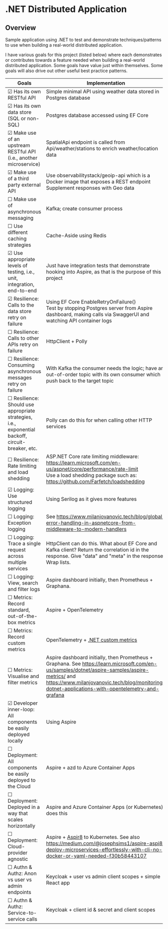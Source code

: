 # .NET Distributed Application

## Overview
Sample application using .NET to test and demonstrate techniques/patterns to use when building a real-world distributed application.

I have various goals for this project (listed below) where each demonstrates or contributes towards a feature needed when building a real-world distributed application.
Some goals have value just within themselves. Some goals will also drive out other useful best practice patterns.

<!-- Use &#x2610; for unticked, &#x2611; for ticked --> 

| Goals                                                                                                     | Implementation                                                                                                                                                                                                                                     |
|-----------------------------------------------------------------------------------------------------------|----------------------------------------------------------------------------------------------------------------------------------------------------------------------------------------------------------------------------------------------------|
| &#x2611; Has its own RESTful API                                                                          | Simple minimal API using weather data stored in Postgres database                                                                                                                                                                                  |
| &#x2611; Has its own data store (SQL or non-SQL)                                                          | Postgres database accessed using EF Core                                                                                                                                                                                                           |
| &#x2611; Make use of an upstream RESTful API (i.e., another microservice)                                 | SpatialApi endpoint is called from Api/weather/stations to enrich weather/location data                                                                                                                                                            |
| &#x2611; Make use of a third party external API                                                           | Use observabilitystack/geoip-api which is a Docker image that exposes a REST endpoint<br/> Supplement responses with Geo data                                                                                                                      |
| &#x2610; Make use of asynchronous messaging                                                               | Kafka; create consumer process                                                                                                                                                                                                                     |
| &#x2610; Use different caching strategies                                                                 | Cache-Aside using Redis                                                                                                                                                                                                                            |
| &#x2611; Use appropriate levels of testing, i.e., unit, integration, end-to-end                           | Just have integration tests that demonstrate hooking into Aspire, as that is the purpose of this project                                                                                                                                           |
| &#x2611; Resilience: Calls to the data store retry on failure                                             | Using EF Core EnableRetryOnFailure()<br/>Test by stopping Postgres server from Aspire dashboard, making calls via SwaggerUI and watching API container logs                                                                                        |
| &#x2610; Resilience: Calls to other APIs retry on failure                                                 | HttpClient + Polly                                                                                                                                                                                                                                 |
| &#x2610; Resilience: Consuming asynchronous messages retry on failure                                     | With Kafka the consumer needs the logic; have an out-of-order topic with its own consumer which push back to the target topic                                                                                                                      |
| &#x2610; Resilience: Should use appropriate strategies,  i.e., exponential backoff, circuit-breaker, etc. | Polly can do this for when calling other HTTP services                                                                                                                                                                                             |
| &#x2610; Resilience: Rate limiting and load shedding                                                      | ASP.NET Core rate limiting middleware: https://learn.microsoft.com/en-us/aspnet/core/performance/rate-limit <br/>Use a load shedding package such as: https://github.com/Farfetch/loadshedding                                                     |
| &#x2611; Logging: Use structured logging                                                                  | Using Serilog as it gives more features                                                                                                                                                                                                            |
| &#x2610; Logging: Exception logging                                                                       | See https://www.milanjovanovic.tech/blog/global-error-handling-in-aspnetcore-from-middleware-to-modern-handlers                                                                                                                                    |
| &#x2610; Logging: Trace a single request across multiple services                                         | HttpClient can do this. What about EF Core and Kafka client? Return the correlation id in the response. Give "data" and "meta" in the response. Wrap lists.                                                                                        |
| &#x2610; Logging: View, search and filter logs                                                            | Aspire dashboard initially, then Prometheus + Graphana.                                                                                                                                                                                            |
| &#x2610; Metrics: Record standard, out-of-the-box metrics                                                 | Aspire + OpenTelemetry                                                                                                                                                                                                                             |
| &#x2610; Metrics: Record custom metrics                                                                   | OpenTelemetry + [.NET custom metrics](https://opentelemetry.io/docs/zero-code/dotnet/custom/)                                                                                                                                                      |
| &#x2610; Metrics: Visualise and filter metrics                                                            | Aspire dashboard initially, then Prometheus + Graphana. See https://learn.microsoft.com/en-us/samples/dotnet/aspire-samples/aspire-metrics/ and https://www.milanjovanovic.tech/blog/monitoring-dotnet-applications-with-opentelemetry-and-grafana |
| &#x2611; Developer inner-loop: All components be easily deployed locally                                  | Using Aspire                                                                                                                                                                                                                                       |
| &#x2610; Deployment: All components be easily deployed to the Cloud                                       | Aspire + azd to Azure Container Apps                                                                                                                                                                                                               |
| &#x2610; Deployment: Deployed in a way that scales horizontally                                           | Aspire and Azure Container Apps (or Kubernetes) does this                                                                                                                                                                                          |
| &#x2610; Deployment: Cloud-provider agnostic                                                              | Aspire + [Aspir8](https://prom3theu5.github.io/aspirational-manifests/getting-started.html) to Kubernetes. See also https://medium.com/@josephsims1/aspire-aspi8-deploy-microservices-effortlessly-with-cli-no-docker-or-yaml-needed-f30b58443107  |
| &#x2610; Authn & Authz: Anon vs user vs admin endpoints                                                   | Keycloak + user vs admin client scopes + simple React app                                                                                                                                                                                          |
| &#x2610; Authn & Authz: Service-to-service calls                                                          | Keycloak + client id & secret and client scopes                                                                                                                                                                                                    |
